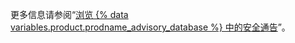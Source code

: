 更多信息请参阅“[浏览 {% data variables.product.prodname_advisory_database %} 中的安全通告](/code-security/dependabot/dependabot-alerts/browsing-security-advisories-in-the-github-advisory-database)”。
